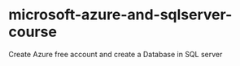 # microsoft-azure-and-sqlserver-course
Create Azure free account and create a Database in SQL server
